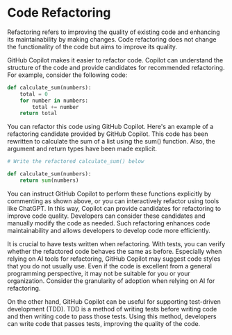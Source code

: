 # Code Refactoring

Refactoring refers to improving the quality of existing code and enhancing its maintainability by making changes. Code refactoring does not change the functionality of the code but aims to improve its quality.

GitHub Copilot makes it easier to refactor code.
Copilot can understand the structure of the code and provide candidates for recommended refactoring. For example, consider the following code:

```py
def calculate_sum(numbers):
    total = 0
    for number in numbers:
        total += number
    return total
```

You can refactor this code using GitHub Copilot. Here's an example of a refactoring candidate provided by GitHub Copilot. 
This code has been rewritten to calculate the sum of a list using the sum() function. Also, the argument and return types have been made explicit.

```py
# Write the refactored calculate_sum() below

def calculate_sum(numbers):
    return sum(numbers)
```

You can instruct GitHub Copilot to perform these functions explicitly by commenting as shown above, or you can interactively refactor using tools like ChatGPT.
In this way, Copilot can provide candidates for refactoring to improve code quality. Developers can consider these candidates and manually modify the code as needed. Such refactoring enhances code maintainability and allows developers to develop code more efficiently.

It is crucial to have tests written when refactoring.
With tests, you can verify whether the refactored code behaves the same as before.
Especially when relying on AI tools for refactoring, GitHub Copilot may suggest code styles that you do not usually use.
Even if the code is excellent from a general programming perspective, it may not be suitable for you or your organization.
Consider the granularity of adoption when relying on AI for refactoring.

On the other hand, GitHub Copilot can be useful for supporting test-driven development (TDD).
TDD is a method of writing tests before writing code and then writing code to pass those tests.
Using this method, developers can write code that passes tests, improving the quality of the code.
